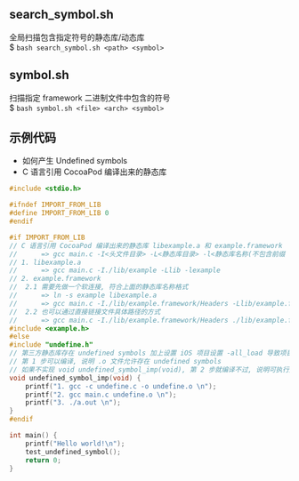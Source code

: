 ## search_symbol.sh
全局扫描包含指定符号的静态库/动态库  
$ `bash search_symbol.sh <path> <symbol>`

## symbol.sh
扫描指定 framework 二进制文件中包含的符号  
$ `bash symbol.sh <file> <arch> <symbol>` 

## 示例代码 
- 如何产生 Undefined symbols
- C 语言引用 CocoaPod 编译出来的静态库
``` c
#include <stdio.h>

#ifndef IMPORT_FROM_LIB
#define IMPORT_FROM_LIB 0
#endif

#if IMPORT_FROM_LIB
// C 语言引用 CocoaPod 编译出来的静态库 libexample.a 和 example.framework
//      => gcc main.c -I<头文件目录> -L<静态库目录> -l<静态库名称(不包含前缀 lib + 后缀 .a)>
// 1. libexample.a
//      => gcc main.c -I./lib/example -Llib -lexample 
// 2. example.framework
//  2.1 需要先做一个软连接, 符合上面的静态库名称格式
//      => ln -s example libexample.a 
//      => gcc main.c -I./lib/example.framework/Headers -Llib/example.framework -lexample
//  2.2 也可以通过直接链接文件具体路径的方式
//      => gcc main.c -I./lib/example.framework/Headers ./lib/example.framework/example
#include <example.h> 
#else
#include "undefine.h"
// 第三方静态库存在 undefined symbols 加上设置 iOS 项目设置 -all_load 导致项目编译失败的原因:
// 第 1 步可以编译, 说明 .o 文件允许存在 undefined symbols
// 如果不实现 void undefined_symbol_imp(void), 第 2 步就编译不过, 说明可执行文件不允许 undefined symbols
void undefined_symbol_imp(void) {
    printf("1. gcc -c undefine.c -o undefine.o \n");
    printf("2. gcc main.c undefine.o \n");
    printf("3. ./a.out \n");
}
#endif

int main() {
    printf("Hello world!\n");
    test_undefined_symbol();
    return 0;
}
```
